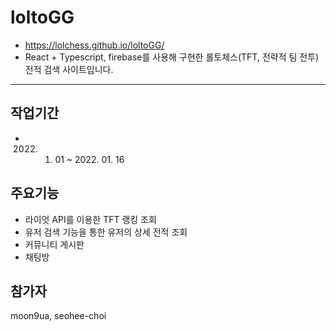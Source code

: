 # loltoGG

- https://lolchess.github.io/loltoGG/
- React + Typescript, firebase를 사용해 구현한 롤토체스(TFT, 전략적 팀 전투) 전적 검색 사이트입니다.

---

## 작업기간

- 2022. 1.  01 ~ 2022. 01. 16

## 주요기능

- 라이엇 API를 이용한 TFT 랭킹 조회
- 유저 검색 기능을 통한 유저의 상세 전적 조회
- 커뮤니티 게시판
- 채팅방

## 참가자

moon9ua, seohee-choi

